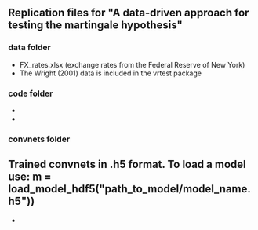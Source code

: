 ## Replication files for "A data-driven approach for testing the martingale hypothesis"

### data folder
- FX_rates.xlsx (exchange rates from the Federal Reserve of New York)
- The Wright (2001) data is included in the vrtest package

### code folder
- 
- 

### convnets folder
Trained convnets in .h5 format. To load a model use: m = load_model_hdf5("path_to_model/model_name.h5"))
-
-
